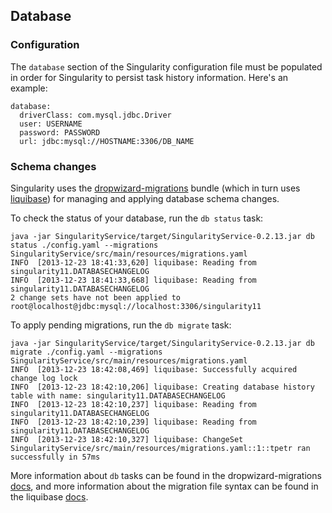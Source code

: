 ## Database

### Configuration

The `database` section of the Singularity configuration file must be populated in order for Singularity to persist task history information. Here's an example:

```
database:
  driverClass: com.mysql.jdbc.Driver
  user: USERNAME
  password: PASSWORD
  url: jdbc:mysql://HOSTNAME:3306/DB_NAME
```

### Schema changes

Singularity uses the [dropwizard-migrations](http://dropwizard.codahale.com/manual/migrations/) bundle (which in turn uses [liquibase](http://www.liquibase.org/)) for managing and applying database schema changes.

To check the status of your database, run the `db status` task:

```
java -jar SingularityService/target/SingularityService-0.2.13.jar db status ./config.yaml --migrations SingularityService/src/main/resources/migrations.yaml
INFO  [2013-12-23 18:41:33,620] liquibase: Reading from singularity11.DATABASECHANGELOG
INFO  [2013-12-23 18:41:33,668] liquibase: Reading from singularity11.DATABASECHANGELOG
2 change sets have not been applied to root@localhost@jdbc:mysql://localhost:3306/singularity11
```

To apply pending migrations, run the `db migrate` task:

```
java -jar SingularityService/target/SingularityService-0.2.13.jar db migrate ./config.yaml --migrations SingularityService/src/main/resources/migrations.yaml
INFO  [2013-12-23 18:42:08,469] liquibase: Successfully acquired change log lock
INFO  [2013-12-23 18:42:10,206] liquibase: Creating database history table with name: singularity11.DATABASECHANGELOG
INFO  [2013-12-23 18:42:10,237] liquibase: Reading from singularity11.DATABASECHANGELOG
INFO  [2013-12-23 18:42:10,239] liquibase: Reading from singularity11.DATABASECHANGELOG
INFO  [2013-12-23 18:42:10,327] liquibase: ChangeSet SingularityService/src/main/resources/migrations.yaml::1::tpetr ran successfully in 57ms
```

More information about `db` tasks can be found in the dropwizard-migrations [docs](http://dropwizard.codahale.com/manual/migrations/), and more information about the migration file syntax can be found in the liquibase [docs](http://www.liquibase.org/documentation/yaml_format.html).
